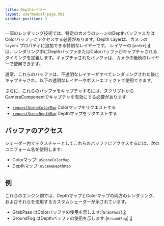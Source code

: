 ```yaml
---
title: Depthレイヤー
layout: usermanual-page.hbs
sidebar_position: 2
---
```


一部のレンダリング技術では、特定のカメラのシーンのDepthバッファまたはColorバッファにアクセスする必要があります。Depth Layerは、カメラの `layers` プロパティに追加できる特別なレイヤーです。 レイヤーの [`order`] [4] は、レンダリング中にDepthバッファまたはColorバッファがキャプチャされるタイミングを定義します。キャプチャされたバッファは、カメラの後続のレイヤーで使用できます。

通常、これらのバッファは、不透明なレイヤーがすべてレンダリングされた後にキャプチャされ、以下の透明なレイヤーやポストエフェクトで使用できます。

さらに、これらのバッファをキャプチャするには、スクリプトからCameraComponentでキャプチャを有効にする必要があります:

- [```requestSceneColorMap```][0] Colorマップをリクエストする
- [```requestSceneDepthMap```][1] Depthマップをリクエストする

## バッファのアクセス

シェーダー内でテクスチャーとしてこれらのバッファにアクセスするには、次のユニフォーム名を使用します:

- Colorマップ: `uSceneColorMap`
- Depthマップ: `uSceneDepthMap`

## 例

これらのエンジン例では、DepthマップとColorマップの両方のレンダリング、およびそれらを使用するカスタムシェーダーが示されています。

- GrabPass はColorバッファの使用を示します:[`GrabPass`] [2]
- GroundFog はDepthバッファの使用を示します:[`GroundFog`] [3]

[0]: /api/pc.CameraComponent.html#requestSceneColorMap
[1]: /api/pc.CameraComponent.html#requestSceneDepthMap
[2]: https://playcanvas.github.io/#/graphics/grab-pass
[3]: https://playcanvas.github.io/#/graphics/ground-fog
[4]: /user-manual/graphics/layers/#choosing-the-layer-order
